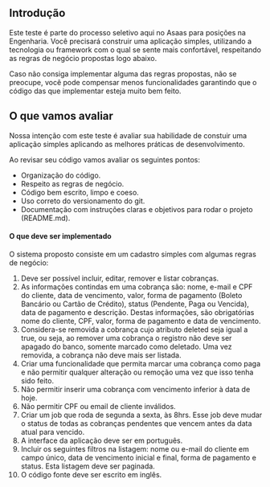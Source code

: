 <!-- ABOUT THE PROJECT -->
## Introdução

Este teste é parte do processo seletivo aqui no Asaas para posições na Engenharia. Você precisará construir uma aplicação simples, utilizando a tecnologia ou framework com o qual se sente mais confortável, respeitando as regras de negócio propostas logo abaixo.

Caso não consiga implementar alguma das regras propostas, não se preocupe, você pode compensar menos funcionalidades garantindo que o código das que implementar esteja muito bem feito.

## O que vamos avaliar

Nossa intenção com este teste é avaliar sua habilidade de constuir uma aplicação simples aplicando as melhores práticas de desenvolvimento.

Ao revisar seu código vamos avaliar os seguintes pontos:
* Organização do código.
* Respeito as regras de negócio.
* Código bem escrito, limpo e coeso.
* Uso correto do versionamento do git.
* Documentação com instruções claras e objetivos para rodar o projeto (README.md).

#### O que deve ser implementado
O sistema proposto consiste em um cadastro simples com algumas regras de negócio:

1. Deve ser possível incluir, editar, remover e listar cobranças.
2. As informações contindas em uma cobrança são: nome, e-mail e CPF do cliente, data de vencimento, valor, forma de pagamento (Boleto Bancário ou Cartão de Crédito), status (Pendente, Paga ou Vencida), data de pagamento e descrição. Destas informações, são obrigatórias nome do cliente, CPF, valor, forma de pagamento e data de vencimento.
3. Considera-se removida a cobrança cujo atributo deleted seja igual a true, ou seja, ao remover uma cobrança o registro não deve ser apagado do banco, somente marcado como deletado. Uma vez removida, a cobrança não deve mais ser listada.
4. Criar uma funcionalidade que permita marcar uma cobrança como paga e não permitir qualquer alteração ou remoção uma vez que isso tenha sido feito.
5. Não permitir inserir uma cobrança com vencimento inferior à data de hoje.
6. Não permitir CPF ou email de cliente inválidos.
7. Criar um job que roda de segunda a sexta, às 8hrs. Esse job deve mudar o status de todas as cobranças pendentes que vencem antes da data atual para vencido.
8. A interface da aplicação deve ser em português.
9. Incluir os seguintes filtros na listagem: nome ou e-mail do cliente em campo único, data de vencimento inicial e final, forma de pagamento e status. Esta listagem deve ser paginada.
10. O código fonte deve ser escrito em inglês.
